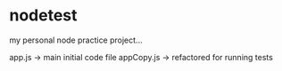 # nodetest
my personal node practice project...

app.js -> main initial code file
appCopy.js -> refactored for running tests